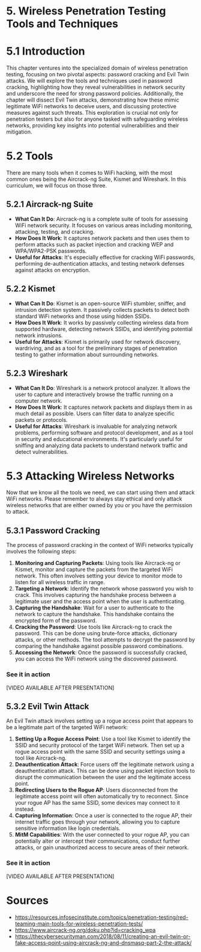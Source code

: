 # 5. Wireless Penetration Testing Tools and Techniques

# 5.1 Introduction

This chapter ventures into the specialized domain of wireless penetration testing, focusing on two pivotal aspects: password cracking and Evil Twin attacks. We will explore the tools and techniques used in password cracking, highlighting how they reveal vulnerabilities in network security and underscore the need for strong password policies. Additionally, the chapter will dissect Evil Twin attacks, demonstrating how these mimic legitimate WiFi networks to deceive users, and discussing protective measures against such threats. This exploration is crucial not only for penetration testers but also for anyone tasked with safeguarding wireless networks, providing key insights into potential vulnerabilities and their mitigation.

# 5.2 Tools

There are many tools when it comes to WiFi hacking, with the most common ones being the Aircrack-ng Suite, Kismet and Wireshark. In this curriculum, we will focus on those three.

## 5.2.1 Aircrack-ng Suite

- **What Can It Do**: Aircrack-ng is a complete suite of tools for assessing WiFi network security. It focuses on various areas including monitoring, attacking, testing, and cracking.
- **How Does It Work**: It captures network packets and then uses them to perform attacks such as packet injection and cracking WEP and WPA/WPA2-PSK passwords.
- **Useful for Attacks**: It's especially effective for cracking WiFi passwords, performing de-authentication attacks, and testing network defenses against attacks on encryption.

## 5.2.2 Kismet

- **What Can It Do**: Kismet is an open-source WiFi stumbler, sniffer, and intrusion detection system. It passively collects packets to detect both standard WiFi networks and those using hidden SSIDs.
- **How Does It Work**: It works by passively collecting wireless data from supported hardware, detecting network SSIDs, and identifying potential network intrusions.
- **Useful for Attacks**: Kismet is primarily used for network discovery, wardriving, and as a tool for the preliminary stages of penetration testing to gather information about surrounding networks.

## 5.2.3 Wireshark

- **What Can It Do**: Wireshark is a network protocol analyzer. It allows the user to capture and interactively browse the traffic running on a computer network.
- **How Does It Work**: It captures network packets and displays them in as much detail as possible. Users can filter data to analyze specific packets or protocols.
- **Useful for Attacks**: Wireshark is invaluable for analyzing network problems, performing software and protocol development, and as a tool in security and educational environments. It's particularly useful for sniffing and analyzing data packets to understand network traffic and detect vulnerabilities.

# 5.3 Attacking Wireless Networks

Now that we know all the tools we need, we can start using them and attack WiFi networks. Please remember to always stay ethical and only attack wireless networks that are either owned by you or you have the permission to attack.

## 5.3.1 Password Cracking

The process of password cracking in the context of WiFi networks typically involves the following steps:

1. **Monitoring and Capturing Packets**: Using tools like Aircrack-ng or Kismet, monitor and capture the packets from the targeted WiFi network. This often involves setting your device to monitor mode to listen for all wireless traffic in range.
1. **Targeting a Network**: Identify the network whose password you wish to crack. This involves capturing the handshake process between a legitimate user and the access point when the user is authenticating.
1. **Capturing the Handshake**: Wait for a user to authenticate to the network to capture the handshake. This handshake contains the encrypted form of the password.
1. **Cracking the Password**: Use tools like Aircrack-ng to crack the password. This can be done using brute-force attacks, dictionary attacks, or other methods. The tool attempts to decrypt the password by comparing the handshake against possible password combinations.
1. **Accessing the Network**: Once the password is successfully cracked, you can access the WiFi network using the discovered password.

### See it in action

\[VIDEO AVAILABLE AFTER PRESENTATION\]

## 5.3.2 Evil Twin Attack

An Evil Twin attack involves setting up a rogue access point that appears to be a legitimate part of the targeted WiFi network:

1. **Setting Up a Rogue Access Point**: Use a tool like Kismet to identify the SSID and security protocol of the target WiFi network. Then set up a rogue access point with the same SSID and security settings using a tool like Aircrack-ng.
1. **Deauthentication Attack**: Force users off the legitimate network using a deauthentication attack. This can be done using packet injection tools to disrupt the communication between the user and the legitimate access point.
1. **Redirecting Users to the Rogue AP**: Users disconnected from the legitimate access point will often automatically try to reconnect. Since your rogue AP has the same SSID, some devices may connect to it instead.
1. **Capturing Information**: Once a user is connected to the rogue AP, their internet traffic goes through your network, allowing you to capture sensitive information like login credentials.
1. **MitM Capabilities**: With the user connected to your rogue AP, you can potentially alter or intercept their communications, conduct further attacks, or gain unauthorized access to secure areas of their network.

### See it in action

\[VIDEO AVAILABLE AFTER PRESENTATION\]

# Sources

- https://resources.infosecinstitute.com/topics/penetration-testing/red-teaming-main-tools-for-wireless-penetration-tests/
- https://www.aircrack-ng.org/doku.php?id=cracking_wpa
- https://thecybersecurityman.com/2018/08/11/creating-an-evil-twin-or-fake-access-point-using-aircrack-ng-and-dnsmasq-part-2-the-attack/
